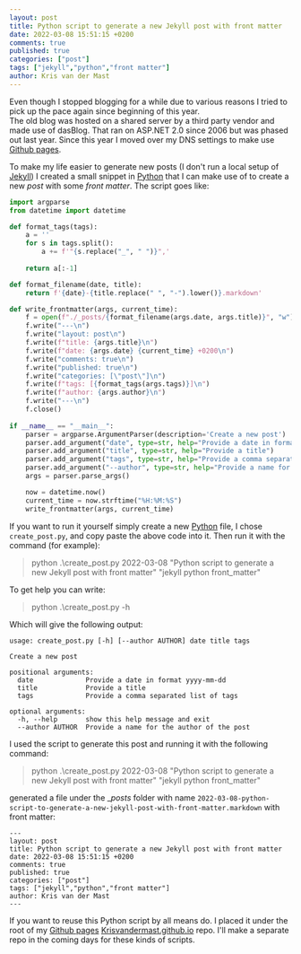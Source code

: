 ```yaml
---
layout: post
title: Python script to generate a new Jekyll post with front matter
date: 2022-03-08 15:51:15 +0200
comments: true
published: true
categories: ["post"]
tags: ["jekyll","python","front matter"]
author: Kris van der Mast
---
```

Even though I stopped blogging for a while due to various reasons I tried to pick up the pace again since beginning of this year.  
The old blog was hosted on a shared server by a third party vendor and made use of dasBlog.
That ran on ASP.NET 2.0 since 2006 but was phased out last year.
Since this year I moved over my DNS settings to make use [Github pages][1].  

To make my life easier to generate new posts (I don't run a local setup of [Jekyll][2]) I created a small snippet in [Python][3] that I can make use of to create a new _post_ with some _front matter_. The script goes like:  

```python
import argparse
from datetime import datetime

def format_tags(tags):
    a = ''
    for s in tags.split():
        a += f'"{s.replace("_", " ")}",'
        
    return a[:-1]

def format_filename(date, title):
    return f'{date}-{title.replace(" ", "-").lower()}.markdown'

def write_frontmatter(args, current_time):
    f = open(f"./_posts/{format_filename(args.date, args.title)}", "w")
    f.write("---\n")
    f.write("layout: post\n")
    f.write(f"title: {args.title}\n")
    f.write(f"date: {args.date} {current_time} +0200\n")
    f.write("comments: true\n")
    f.write("published: true\n")
    f.write("categories: [\"post\"]\n")
    f.write(f"tags: [{format_tags(args.tags)}]\n")
    f.write(f"author: {args.author}\n")
    f.write("---\n")
    f.close()
    
if __name__ == "__main__":
    parser = argparse.ArgumentParser(description='Create a new post')
    parser.add_argument("date", type=str, help="Provide a date in format yyyy-mm-dd")
    parser.add_argument("title", type=str, help="Provide a title")
    parser.add_argument("tags", type=str, help="Provide a comma separated list of tags")
    parser.add_argument("--author", type=str, help="Provide a name for the author of the post", default="Kris van der Mast")
    args = parser.parse_args()

    now = datetime.now()
    current_time = now.strftime("%H:%M:%S")
    write_frontmatter(args, current_time)
```

If you want to run it yourself simply create a new [Python][3] file, I chose `create_post.py`, and copy paste the above code into it. Then run it with the command (for example):

> python .\create_post.py 2022-03-08 "Python script to generate a new Jekyll post with front matter" "jekyll python front_matter"

To get help you can write:

> python .\create_post.py -h

Which will give the following output:

```text
usage: create_post.py [-h] [--author AUTHOR] date title tags

Create a new post

positional arguments:
  date             Provide a date in format yyyy-mm-dd
  title            Provide a title
  tags             Provide a comma separated list of tags

optional arguments:
  -h, --help       show this help message and exit
  --author AUTHOR  Provide a name for the author of the post
```

I used the script to generate this post and running it with the following command:

> python .\create_post.py 2022-03-08 "Python script to generate a new Jekyll post with front matter" "jekyll python front_matter"

generated a file under the __posts_ folder with name `2022-03-08-python-script-to-generate-a-new-jekyll-post-with-front-matter.markdown` with front matter:

```text
---
layout: post
title: Python script to generate a new Jekyll post with front matter
date: 2022-03-08 15:51:15 +0200
comments: true
published: true
categories: ["post"]
tags: ["jekyll","python","front matter"]
author: Kris van der Mast
---
```

If you want to reuse this Python script by all means do. I placed it under the root of my [Github pages][1] [Krisvandermast.github.io][4] repo. I'll make a separate repo in the coming days for these kinds of scripts.

[1]: https://pages.github.com/
[2]: https://jekyllrb.com/
[3]: https://www.python.org/
[4]: https://github.com/KrisvanderMast/KrisvanderMast.github.io
